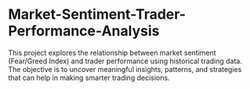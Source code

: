 # Market-Sentiment-Trader-Performance-Analysis
This project explores the relationship between market sentiment (Fear/Greed Index) and trader performance using historical trading data. The objective is to uncover meaningful insights, patterns, and strategies that can help in making smarter trading decisions.
